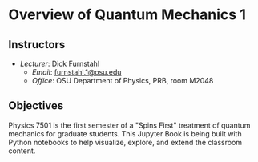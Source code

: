 # Overview of Quantum Mechanics 1


## Instructors
* _Lecturer_: Dick Furnstahl
  * _Email_: furnstahl.1@osu.edu
  * _Office_: OSU Department of Physics, PRB, room M2048
  
<!-- !split -->


## Objectives

Physics 7501 is the first semester of a "Spins First" treatment of quantum mechanics for graduate students. This Jupyter Book is being built with Python notebooks to help visualize, explore, and extend the classroom content.